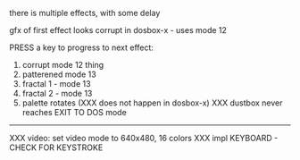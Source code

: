 there is multiple effects, with some delay

gfx of first effect looks corrupt in dosbox-x - uses mode 12

PRESS a key to progress to next effect:

1. corrupt mode 12 thing
2. patterened mode 13
3. fractal 1 - mode 13
4. fractal 2 - mode 13
5. palette rotates (XXX does not happen in dosbox-x)
    XXX dustbox never reaches EXIT TO DOS mode




---



XXX video: set video mode to 640x480, 16 colors
XXX impl KEYBOARD - CHECK FOR KEYSTROKE
